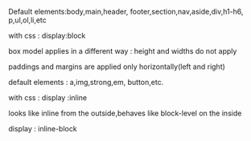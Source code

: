<!-- BLOCK LEVEL ELEMENTS -->

Default elements:body,main,header,
footer,section,nav,aside,div,h1-h6,
p,ul,ol,li,etc

with css : display:block

<!-- INLINE ELEMENTS -->

box model applies in a different way : height and widths do not apply

paddings and margins are applied only horizontally(left and right)

default elements : a,img,strong,em,
button,etc.

with css : display :inline

  <!-- INLINE-BLOCK BOXES -->

looks like inline from the outside,behaves like block-level on the inside

display : inline-block

